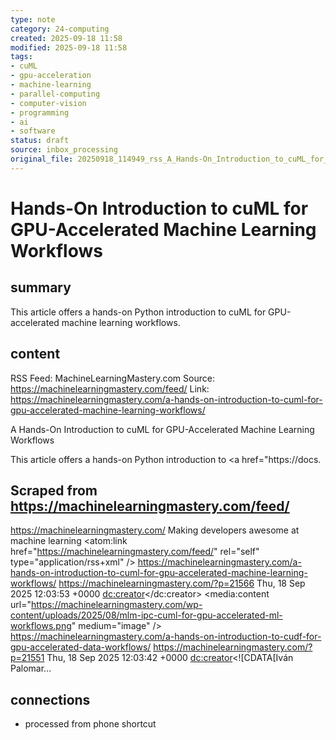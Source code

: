 ```yaml
---
type: note
category: 24-computing
created: 2025-09-18 11:58
modified: 2025-09-18 11:58
tags:
- cuML
- gpu-acceleration
- machine-learning
- parallel-computing
- computer-vision
- programming
- ai
- software
status: draft
source: inbox_processing
original_file: 20250918_114949_rss_A_Hands-On_Introduction_to_cuML_for_GPU-Accelerate.txt
---
```



# Hands-On Introduction to cuML for GPU-Accelerated Machine Learning Workflows

## summary
This article offers a hands-on Python introduction to cuML for GPU-accelerated machine learning workflows.

## content
RSS Feed: MachineLearningMastery.com
Source: https://machinelearningmastery.com/feed/
Link: https://machinelearningmastery.com/a-hands-on-introduction-to-cuml-for-gpu-accelerated-machine-learning-workflows/

A Hands-On Introduction to cuML for GPU-Accelerated Machine Learning Workflows

This article offers a hands-on Python introduction to <a href="https://docs.

## Scraped from https://machinelearningmastery.com/feed/
<?xml version="1.0" encoding="UTF-8"?>
<rss version="2.0" 
    xmlns:atom="http://www.w3.org/2005/Atom" 
    xmlns:media="http://search.yahoo.com/mrss/"
    xmlns:dc="http://purl.org/dc/elements/1.1/">
    <channel>
        <title>MachineLearningMastery.com</title>
        <link>https://machinelearningmastery.com/</link>
        <description>Making developers awesome at machine learning</description>
        <atom:link href="https://machinelearningmastery.com/feed/" rel="self" type="application/rss+xml" />
            	<item>
                	<title>A Hands-On Introduction to cuML for GPU-Accelerated Machine Learning Workflows</title>
               		<description><![CDATA[This article offers a hands-on Python introduction to <a href="https://docs.]]></description>
                	<link>https://machinelearningmastery.com/a-hands-on-introduction-to-cuml-for-gpu-accelerated-machine-learning-workflows/</link>
                	<guid isPermaLink="false">https://machinelearningmastery.com/?p=21566</guid>
                	<pubDate>Thu, 18 Sep 2025 12:03:53 +0000</pubDate>
                	<dc:creator><![CDATA[Iván Palomares Carrascosa]]></dc:creator>
                	<media:content url="https://machinelearningmastery.com/wp-content/uploads/2025/08/mlm-ipc-cuml-for-gpu-accelerated-ml-workflows.png" medium="image" />
		</item>
            	<item>
                	<title>A Hands-On Introduction to cuDF for GPU-Accelerated Data Workflows</title>
               		<description><![CDATA[This article introduces, through a hands-on Python example, cuDF : one of the latest Python libraries designed by <a href="https://rapids.]]></description>
                	<link>https://machinelearningmastery.com/a-hands-on-introduction-to-cudf-for-gpu-accelerated-data-workflows/</link>
                	<guid isPermaLink="false">https://machinelearningmastery.com/?p=21551</guid>
                	<pubDate>Thu, 18 Sep 2025 12:03:42 +0000</pubDate>
                	<dc:creator><![CDATA[Iván Palomar...


## connections
- processed from phone shortcut

